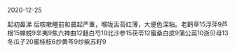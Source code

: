 2020-12-25

起初鼻涕 后咳嗽睡前和晨起严重，喉咙舌苔红薄，大便色深粘。
​老鹳草15浮萍9芦根15蝉蜕9辛夷9焦六神曲12麸白芍10北沙参15茯苓12蜜桑白皮9蒲公英10浙贝母13冬瓜子20蜜桂枝6炒黄芩9炒紫苏籽9